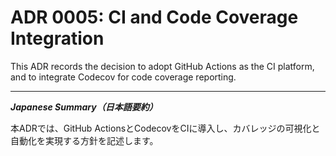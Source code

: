 # ADR 0005: CI and Code Coverage Integration

This ADR records the decision to adopt GitHub Actions as the CI platform, and to integrate Codecov for code coverage reporting.

---

***Japanese Summary（日本語要約）***

本ADRでは、GitHub ActionsとCodecovをCIに導入し、カバレッジの可視化と自動化を実現する方針を記述します。